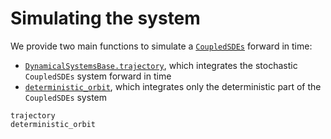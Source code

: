 # Simulating the system

We provide two main functions to simulate a [`CoupledSDEs`](@ref) forward in time:
* [`DynamicalSystemsBase.trajectory`](@extref), which integrates the stochastic `CoupledSDEs` system forward in time
* [`deterministic_orbit`](@ref), which integrates only the deterministic part of the `CoupledSDEs` system 


```@docs
trajectory
deterministic_orbit
```